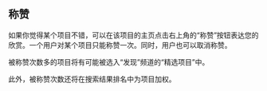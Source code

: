 ## 称赞

如果你觉得某个项目不错，可以在该项目的主页点击右上角的“称赞”按钮表达您的欣赏。一个用户对某个项目只能称赞一次。同时，用户也可以取消称赞。

被称赞次数多的项目将有可能被选入“发现”频道的“精选项目”中。

此外，被称赞次数还将在搜索结果排名中为项目加权。


